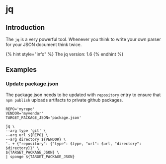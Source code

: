 # jq

## Introduction

The `jq` is a very powerful tool. Whenever you think to write your own parser for your JSON document think twice.



{% hint style="info" %}
The jq version: 1.6
{% endhint %}

## Examples

### Update package.json 

The package.json needs to be updated with `repository` entry to ensure that `npm publish` uploads artifacts to private github packages.

```text
REPO='myrepo'
VENDOR='myvendor'
TARGET_PACKAGE_JSON='package.json'

jq \
--arg type 'git' \
--arg url ${REPO} \
--arg directory ${VENDOR} \
'. + {"repository": {"type": $type, "url": $url, "directory": $directory}}' \
${TARGET_PACKAGE_JSON} \
| sponge ${TARGET_PACKAGE_JSON}
```

